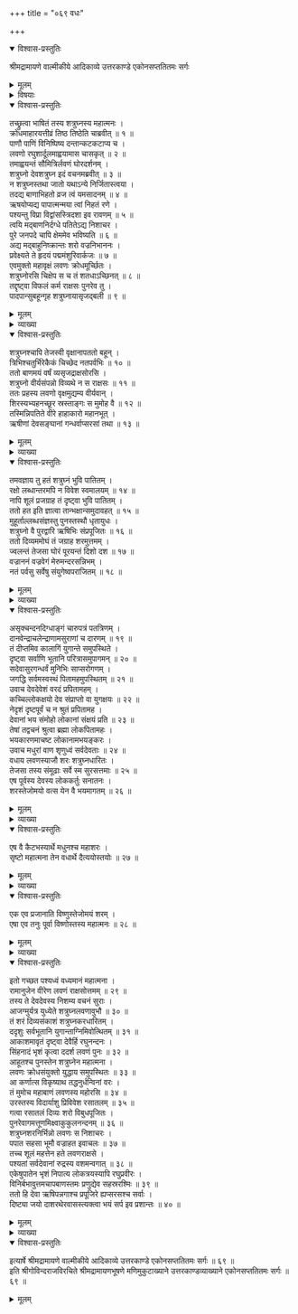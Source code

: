 +++
title = "०६९ वधः"

+++

<details open><summary>विश्वास-प्रस्तुतिः</summary>

श्रीमद्रामायणे वाल्मीकीये आदिकाव्ये उत्तरकाण्डे एकोनसप्ततितमः सर्गः
</details>

<details><summary>मूलम्</summary>

श्रीमद्रामायणे वाल्मीकीये आदिकाव्ये उत्तरकाण्डे एकोनसप्ततितमः सर्गः
</details>

<details><summary>विषयाः</summary>

शत्रुघ्नेन युद्धे लवणासुरवधः ॥ १ ॥
</details>

<details open><summary>विश्वास-प्रस्तुतिः</summary>

तच्छ्रुत्वा भाषितं तस्य शत्रुघ्नस्य महात्मनः ।  
क्रोधमाहारयत्तीव्रं तिष्ठ तिष्ठेति चाब्रवीत् ॥ १ ॥  
पाणौ पाणिं विनिष्पिष्य दन्तान्कटकटाप्य च ।  
लवणो रघुशार्दूलमाह्वयामास चासकृत् ॥ २ ॥  
तमाह्वयन्तं सौमित्रिर्लवणं घोरदर्शनम् ।  
शत्रुघ्नो देवशत्रुघ्न इदं वचनमब्रवीत् ॥ ३ ॥  
न शत्रुघ्नस्तथा जातो यथाऽन्ये निर्जितास्त्वया ।  
तदद्य बाणाभिहतो व्रज त्वं यमसादनम् ॥ ४ ॥  
ऋषयोप्यद्य पापात्मन्मया त्वां निहतं रणे ।  
पश्यन्तु विप्रा विद्वांसस्त्रिदशा इव रावणम् ॥ ५ ॥  
त्वयि मद्बाणनिर्दग्धे पतितेऽद्य निशाचर ।  
पुरे जनपदे चापि क्षेममेव भविष्यति ॥ ६ ॥  
अद्य मद्बाहुनिष्क्रान्तः शरो वज्रनिभाननः ।  
प्रवेक्ष्यते ते हृदयं पद्ममंशुरिवार्कजः ॥ ७ ॥  
एवमुक्तो महावृक्षं लवणः क्रोधमूर्च्छितः ।  
शत्रुघ्नोरसि चिक्षेप स च तं शतधाऽच्छिनत् ॥ ८ ॥  
तद्दृष्ट्वा विफलं कर्म राक्षसः पुनरेव तु ।  
पादपान्सुबहून्गृह शत्रुघ्नायासृजद्बली ॥ ९ ॥
</details>

<details><summary>मूलम्</summary>

तच्छ्रुत्वा भाषितं तस्य शत्रुघ्नस्य महात्मनः ।  
क्रोधमाहारयत्तीव्रं तिष्ठ तिष्ठेति चाब्रवीत् ॥ १ ॥  
पाणौ पाणिं विनिष्पिष्य दन्तान्कटकटाप्य च ।  
लवणो रघुशार्दूलमाह्वयामास चासकृत् ॥ २ ॥  
तमाह्वयन्तं सौमित्रिर्लवणं घोरदर्शनम् ।  
शत्रुघ्नो देवशत्रुघ्न इदं वचनमब्रवीत् ॥ ३ ॥  
न शत्रुघ्नस्तथा जातो यथाऽन्ये निर्जितास्त्वया ।  
तदद्य बाणाभिहतो व्रज त्वं यमसादनम् ॥ ४ ॥  
ऋषयोप्यद्य पापात्मन्मया त्वां निहतं रणे ।  
पश्यन्तु विप्रा विद्वांसस्त्रिदशा इव रावणम् ॥ ५ ॥  
त्वयि मद्बाणनिर्दग्धे पतितेऽद्य निशाचर ।  
पुरे जनपदे चापि क्षेममेव भविष्यति ॥ ६ ॥  
अद्य मद्बाहुनिष्क्रान्तः शरो वज्रनिभाननः ।  
प्रवेक्ष्यते ते हृदयं पद्ममंशुरिवार्कजः ॥ ७ ॥  
एवमुक्तो महावृक्षं लवणः क्रोधमूर्च्छितः ।  
शत्रुघ्नोरसि चिक्षेप स च तं शतधाऽच्छिनत् ॥ ८ ॥  
तद्दृष्ट्वा विफलं कर्म राक्षसः पुनरेव तु ।  
पादपान्सुबहून्गृह शत्रुघ्नायासृजद्बली ॥ ९ ॥
</details>

<details><summary>व्याख्या</summary>

अथ लवणवधः तच्छ्रुवेत्यादि ॥ १-९ ॥
</details>

<details open><summary>विश्वास-प्रस्तुतिः</summary>

शत्रुघ्नश्चापि तेजस्वी वृक्षानापततो बहून् ।  
त्रिभिश्चतुर्भिरेकैकं चिच्छेद नतपर्वभिः ॥ १० ॥  
ततो बाणमयं वर्षं व्यसृजद्राक्षसोरसि ।  
शत्रुघ्नो वीर्यसंपन्नो विव्यथे न स राक्षसः ॥ ११ ॥  
ततः प्रहस्य लवणो वृक्षमुद्यम्य वीर्यवान् ।  
शिरस्यभ्यहनच्छूर स्रस्ताङ्गः स मुमोह वै ॥ १२ ॥  
तस्मिन्निपतिते वीरे हाहाकारो महानभूत् ।  
ऋषीणां देवसङ्घानां गन्धर्वाप्सरसां तथा ॥ १३ ॥
</details>

<details><summary>मूलम्</summary>

शत्रुघ्नश्चापि तेजस्वी वृक्षानापततो बहून् ।  
त्रिभिश्चतुर्भिरेकैकं चिच्छेद नतपर्वभिः ॥ १० ॥  
ततो बाणमयं वर्षं व्यसृजद्राक्षसोरसि ।  
शत्रुघ्नो वीर्यसंपन्नो विव्यथे न स राक्षसः ॥ ११ ॥  
ततः प्रहस्य लवणो वृक्षमुद्यम्य वीर्यवान् ।  
शिरस्यभ्यहनच्छूर स्रस्ताङ्गः स मुमोह वै ॥ १२ ॥  
तस्मिन्निपतिते वीरे हाहाकारो महानभूत् ।  
ऋषीणां देवसङ्घानां गन्धर्वाप्सरसां तथा ॥ १३ ॥
</details>

<details><summary>व्याख्या</summary>

एकैकमिति । वृक्षमिति शेषः ॥ १०-१३ ॥
</details>

<details open><summary>विश्वास-प्रस्तुतिः</summary>

तमवज्ञाय तु हतं शत्रुघ्नं भुवि पातितम् ।  
रक्षो लब्धान्तरमपि न विवेश स्वमालयम् ॥ १४ ॥  
नापि शूलं प्रजग्राह तं दृष्ट्वा भुवि पातितम् ।  
ततो हत इति ज्ञात्वा तान्भक्षान्समुदावहत् ॥ १५ ॥  
मुहूर्ताल्लब्धसंज्ञस्तु पुनस्तस्थौ धृतायुधः ।  
शत्रुघ्नो वै पुरद्वारि ऋषिभिः संप्रपूजितः ॥ १६ ॥  
ततो दिव्यममोघं तं जग्राह शरमुत्तमम् ।  
ज्वलन्तं तेजसा घोरं पूरयन्तं दिशो दश ॥ १७ ॥  
वज्राननं वज्रवेगं मेरुमन्दरसन्निभम् ।  
नतं पर्वसु सर्वेषु संयुगेष्वपराजितम् ॥ १८ ॥
</details>

<details><summary>मूलम्</summary>

तमवज्ञाय तु हतं शत्रुघ्नं भुवि पातितम् ।  
रक्षो लब्धान्तरमपि न विवेश स्वमालयम् ॥ १४ ॥  
नापि शूलं प्रजग्राह तं दृष्ट्वा भुवि पातितम् ।  
ततो हत इति ज्ञात्वा तान्भक्षान्समुदावहत् ॥ १५ ॥  
मुहूर्ताल्लब्धसंज्ञस्तु पुनस्तस्थौ धृतायुधः ।  
शत्रुघ्नो वै पुरद्वारि ऋषिभिः संप्रपूजितः ॥ १६ ॥  
ततो दिव्यममोघं तं जग्राह शरमुत्तमम् ।  
ज्वलन्तं तेजसा घोरं पूरयन्तं दिशो दश ॥ १७ ॥  
वज्राननं वज्रवेगं मेरुमन्दरसन्निभम् ।  
नतं पर्वसु सर्वेषु संयुगेष्वपराजितम् ॥ १८ ॥
</details>

<details><summary>व्याख्या</summary>

लब्धान्तरमपि शूलग्रहणं प्रति लब्धावकाशमपीत्यर्थः ॥ १४-१८ ॥
</details>

<details open><summary>विश्वास-प्रस्तुतिः</summary>

असृक्चन्दनदिग्धाङ्गं चारुपत्रं पतत्रिणम् ।  
दानवेन्द्राचलेन्द्राणामसुराणां च दारणम् ॥ १९ ॥  
तं दीप्तमिव कालागिं युगान्ते समुपस्थिते ।  
दृष्ट्वा सर्वाणि भूतानि परित्रासमुपागमन् ॥ २० ॥  
सदेवासुरगन्धर्वं मुनिभिः साप्सरोगणम् ।  
जगद्धि सर्वमस्वस्थं पितामहमुपस्थितम् ॥ २१ ॥  
उवाच देवदेवेशं वरदं प्रपितामहम् ।  
कच्चिल्लोकक्षयो देव संप्राप्तो वा युगक्षयः ॥ २२ ॥  
नेदृशं दृष्टपूर्वं च न श्रुतं प्रपितामह ।  
देवानां भय संमोहो लोकानां संक्षयं प्रति ॥ २३ ॥  
तेषां तद्वचनं श्रुत्वा ब्रह्मा लोकपितामहः ।  
भयकारणमाचष्ट लोकानामभयङ्करः ।  
उवाच मधुरां वाण शृणुध्वं सर्वदेवताः ॥ २४ ॥  
वधाय लवणस्याजौ शरः शत्रुघ्नधारितः ।  
तेजसा तस्य संमूढाः सर्वे स्म सुरसत्तमाः ॥ २५ ॥  
एष पूर्वस्य देवस्य लोककर्तुः सनातनः ।  
शरस्तेजोमयो वत्स येन वै भयमागतम् ॥ २६ ॥
</details>

<details><summary>मूलम्</summary>

असृक्चन्दनदिग्धाङ्गं चारुपत्रं पतत्रिणम् ।  
दानवेन्द्राचलेन्द्राणामसुराणां च दारणम् ॥ १९ ॥  
तं दीप्तमिव कालागिं युगान्ते समुपस्थिते ।  
दृष्ट्वा सर्वाणि भूतानि परित्रासमुपागमन् ॥ २० ॥  
सदेवासुरगन्धर्वं मुनिभिः साप्सरोगणम् ।  
जगद्धि सर्वमस्वस्थं पितामहमुपस्थितम् ॥ २१ ॥  
उवाच देवदेवेशं वरदं प्रपितामहम् ।  
कच्चिल्लोकक्षयो देव संप्राप्तो वा युगक्षयः ॥ २२ ॥  
नेदृशं दृष्टपूर्वं च न श्रुतं प्रपितामह ।  
देवानां भय संमोहो लोकानां संक्षयं प्रति ॥ २३ ॥  
तेषां तद्वचनं श्रुत्वा ब्रह्मा लोकपितामहः ।  
भयकारणमाचष्ट लोकानामभयङ्करः ।  
उवाच मधुरां वाण शृणुध्वं सर्वदेवताः ॥ २४ ॥  
वधाय लवणस्याजौ शरः शत्रुघ्नधारितः ।  
तेजसा तस्य संमूढाः सर्वे स्म सुरसत्तमाः ॥ २५ ॥  
एष पूर्वस्य देवस्य लोककर्तुः सनातनः ।  
शरस्तेजोमयो वत्स येन वै भयमागतम् ॥ २६ ॥
</details>

<details><summary>व्याख्या</summary>

असृक्चन्दनदिग्धाङ्गं असृग्रूपैश्चन्दनैः लिप्तदेहं । पतत्रिणं बाणं । दानवेन्द्ररूपाः अचलेन्द्राः तेषां दारणम् ॥ १९-२६ ॥
</details>

<details open><summary>विश्वास-प्रस्तुतिः</summary>

एष वै कैटभस्यार्थे मधुनश्च महाशरः ।  
सृष्टो महात्मना तेन वधार्थे दैत्ययोस्तयोः ॥ २७ ॥
</details>

<details><summary>मूलम्</summary>

एष वै कैटभस्यार्थे मधुनश्च महाशरः ।  
सृष्टो महात्मना तेन वधार्थे दैत्ययोस्तयोः ॥ २७ ॥
</details>

<details><summary>व्याख्या</summary>

तेन भगवतेत्यर्थः ॥ २७ ॥
</details>

<details open><summary>विश्वास-प्रस्तुतिः</summary>

एक एव प्रजानाति विष्णुस्तेजोमयं शरम् ।  
एषा एव तनुः पूर्वा विष्णोस्तस्य महात्मनः ॥ २८ ॥
</details>

<details><summary>मूलम्</summary>

एक एव प्रजानाति विष्णुस्तेजोमयं शरम् ।  
एषा एव तनुः पूर्वा विष्णोस्तस्य महात्मनः ॥ २८ ॥
</details>

<details><summary>व्याख्या</summary>

महात्मनस्तस्य विष्णोरेषा शरमयी तनुरेव पूर्वा प्राचीनमूर्तिः । एषा एवेत्यसंधिरार्षः ॥ २८ ॥
</details>

<details open><summary>विश्वास-प्रस्तुतिः</summary>

इतो गच्छत पश्यध्वं वध्यमानं महात्मना ।  
रामानुजेन वीरेण लवणं राक्षसोत्तमम् ॥ २९ ॥  
तस्य ते देवदेवस्य निशम्य वचनं सुराः ।  
आजग्मुर्यत्र युध्येते शत्रुघ्नलवणावुभौ ॥ ३० ॥  
तं शरं दिव्यसंकाशं शत्रुघ्नकरधारितम् ।  
ददृशुः सर्वभूतानि युगान्ताग्निमिवोत्थितम् ॥ ३१ ॥  
आकाशमावृतं दृष्ट्वा देवैर्हि रघुनन्दनः ।  
सिंहनादं भृशं कृत्वा ददर्श लवणं पुनः ॥ ३२ ॥  
आहूतश्च पुनस्तेन शत्रुघ्नेन महात्मना ।  
लवणः क्रोधसंयुक्तो युद्धाय समुपस्थितः ॥ ३३ ॥  
आ कर्णात्स विकृष्याथ तद्धनुर्धन्विनां वरः ।  
तं मुमोच महाबाणं लवणस्य महोरसि ॥ ३४ ॥  
उरस्तस्य विदार्याशु प्रिविवेश रसातलम् ॥ ३५ ॥  
गत्वा रसातलं दिव्यः शरो विबुधपूजितः ।  
पुनरेवागमत्तूणमिक्ष्वाकुकुलनन्दनम् ॥ ३६ ॥  
शत्रुघ्नशरनिर्भिन्नो लवणः स निशाचरः ।  
पपात सहसा भूमौ वज्राहत इवाचलः ॥ ३७ ॥  
तच्च शूलं महत्तेन हते लवणराक्षसे ।  
पश्यतां सर्वदेवानां रुद्रस्य वशमन्वगात् ॥ ३८ ॥  
एकेषुपातेन भृशं निपात्य लोकत्रयस्यापि रघुप्रवीरः ।  
विनिर्बभावुत्तमचापबाणस्तमः प्रणुद्येव सहस्ररश्मिः ॥ ३९ ॥  
ततो हि देवा ऋषिपन्नगाश्च प्रपूजिरे ह्यप्सरसश्च सर्वाः ।  
दिष्ट्या जयो दाशरथेरवासस्त्यक्त्वा भयं सर्प इव प्रशान्तः ॥ ४० ॥
</details>

<details><summary>मूलम्</summary>

इतो गच्छत पश्यध्वं वध्यमानं महात्मना ।  
रामानुजेन वीरेण लवणं राक्षसोत्तमम् ॥ २९ ॥  
तस्य ते देवदेवस्य निशम्य वचनं सुराः ।  
आजग्मुर्यत्र युध्येते शत्रुघ्नलवणावुभौ ॥ ३० ॥  
तं शरं दिव्यसंकाशं शत्रुघ्नकरधारितम् ।  
ददृशुः सर्वभूतानि युगान्ताग्निमिवोत्थितम् ॥ ३१ ॥  
आकाशमावृतं दृष्ट्वा देवैर्हि रघुनन्दनः ।  
सिंहनादं भृशं कृत्वा ददर्श लवणं पुनः ॥ ३२ ॥  
आहूतश्च पुनस्तेन शत्रुघ्नेन महात्मना ।  
लवणः क्रोधसंयुक्तो युद्धाय समुपस्थितः ॥ ३३ ॥  
आ कर्णात्स विकृष्याथ तद्धनुर्धन्विनां वरः ।  
तं मुमोच महाबाणं लवणस्य महोरसि ॥ ३४ ॥  
उरस्तस्य विदार्याशु प्रिविवेश रसातलम् ॥ ३५ ॥  
गत्वा रसातलं दिव्यः शरो विबुधपूजितः ।  
पुनरेवागमत्तूणमिक्ष्वाकुकुलनन्दनम् ॥ ३६ ॥  
शत्रुघ्नशरनिर्भिन्नो लवणः स निशाचरः ।  
पपात सहसा भूमौ वज्राहत इवाचलः ॥ ३७ ॥  
तच्च शूलं महत्तेन हते लवणराक्षसे ।  
पश्यतां सर्वदेवानां रुद्रस्य वशमन्वगात् ॥ ३८ ॥  
एकेषुपातेन भृशं निपात्य लोकत्रयस्यापि रघुप्रवीरः ।  
विनिर्बभावुत्तमचापबाणस्तमः प्रणुद्येव सहस्ररश्मिः ॥ ३९ ॥  
ततो हि देवा ऋषिपन्नगाश्च प्रपूजिरे ह्यप्सरसश्च सर्वाः ।  
दिष्ट्या जयो दाशरथेरवासस्त्यक्त्वा भयं सर्प इव प्रशान्तः ॥ ४० ॥
</details>

<details><summary>व्याख्या</summary>

वध्यमानं लवणमिति संबन्धः ॥ २९-४० ॥
</details>

<details open><summary>विश्वास-प्रस्तुतिः</summary>

इत्यार्षे श्रीमद्रामायणे वाल्मीकीये आदिकाव्ये उत्तरकाण्डे एकोनसप्ततितमः सर्गः ॥ ६९ ॥  
इति श्रीगोविन्दराजविरचिते श्रीमद्रामायणभूषणे मणिमुकुटाख्याने उत्तरकाण्डव्याख्याने एकोनसप्ततितमः सर्गः ॥ ६९ ॥
</details>

<details><summary>मूलम्</summary>

इत्यार्षे श्रीमद्रामायणे वाल्मीकीये आदिकाव्ये उत्तरकाण्डे एकोनसप्ततितमः सर्गः ॥ ६९ ॥  
इति श्रीगोविन्दराजविरचिते श्रीमद्रामायणभूषणे मणिमुकुटाख्याने उत्तरकाण्डव्याख्याने एकोनसप्ततितमः सर्गः ॥ ६९ ॥
</details>

